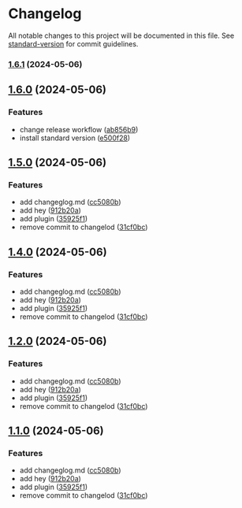 # Changelog

All notable changes to this project will be documented in this file. See [standard-version](https://github.com/conventional-changelog/standard-version) for commit guidelines.

### [1.6.1](https://github.com/stanley-yin/Auto-Release/compare/v1.6.0...v1.6.1) (2024-05-06)

## [1.6.0](https://github.com/stanley-yin/Auto-Release/compare/v1.5.0...v1.6.0) (2024-05-06)


### Features

* change release workflow ([ab856b9](https://github.com/stanley-yin/Auto-Release/commit/ab856b9f7dd2b33bb004267a6aeb164d5647c489))
* install standard version ([e500f28](https://github.com/stanley-yin/Auto-Release/commit/e500f28488e11a0998ec86a17662df2d32492282))

## [1.5.0](https://github.com/stanley-yin/Auto-Release/compare/v1.3.0...v1.5.0) (2024-05-06)


### Features

* add changeglog.md ([cc5080b](https://github.com/stanley-yin/Auto-Release/commit/cc5080b17324ab3aed39ffb31835d653a37a8d93))
* add hey ([912b20a](https://github.com/stanley-yin/Auto-Release/commit/912b20a47cc55786f8b2b844ecb037e59df7b9aa))
* add plugin ([35925f1](https://github.com/stanley-yin/Auto-Release/commit/35925f10afd5c12de74005e00e21b418189e2256))
* remove commit to changelod ([31cf0bc](https://github.com/stanley-yin/Auto-Release/commit/31cf0bc7ef478432b2eca2718e6a3540f9db1c5c))

## [1.4.0](https://github.com/stanley-yin/Auto-Release/compare/v1.3.0...v1.4.0) (2024-05-06)


### Features

* add changeglog.md ([cc5080b](https://github.com/stanley-yin/Auto-Release/commit/cc5080b17324ab3aed39ffb31835d653a37a8d93))
* add hey ([912b20a](https://github.com/stanley-yin/Auto-Release/commit/912b20a47cc55786f8b2b844ecb037e59df7b9aa))
* add plugin ([35925f1](https://github.com/stanley-yin/Auto-Release/commit/35925f10afd5c12de74005e00e21b418189e2256))
* remove commit to changelod ([31cf0bc](https://github.com/stanley-yin/Auto-Release/commit/31cf0bc7ef478432b2eca2718e6a3540f9db1c5c))

## [1.2.0](https://github.com/stanley-yin/Auto-Release/compare/v1.3.0...v1.2.0) (2024-05-06)


### Features

* add changeglog.md ([cc5080b](https://github.com/stanley-yin/Auto-Release/commit/cc5080b17324ab3aed39ffb31835d653a37a8d93))
* add hey ([912b20a](https://github.com/stanley-yin/Auto-Release/commit/912b20a47cc55786f8b2b844ecb037e59df7b9aa))
* add plugin ([35925f1](https://github.com/stanley-yin/Auto-Release/commit/35925f10afd5c12de74005e00e21b418189e2256))
* remove commit to changelod ([31cf0bc](https://github.com/stanley-yin/Auto-Release/commit/31cf0bc7ef478432b2eca2718e6a3540f9db1c5c))

## [1.1.0](https://github.com/stanley-yin/Auto-Release/compare/v1.3.0...v1.1.0) (2024-05-06)


### Features

* add changeglog.md ([cc5080b](https://github.com/stanley-yin/Auto-Release/commit/cc5080b17324ab3aed39ffb31835d653a37a8d93))
* add hey ([912b20a](https://github.com/stanley-yin/Auto-Release/commit/912b20a47cc55786f8b2b844ecb037e59df7b9aa))
* add plugin ([35925f1](https://github.com/stanley-yin/Auto-Release/commit/35925f10afd5c12de74005e00e21b418189e2256))
* remove commit to changelod ([31cf0bc](https://github.com/stanley-yin/Auto-Release/commit/31cf0bc7ef478432b2eca2718e6a3540f9db1c5c))
